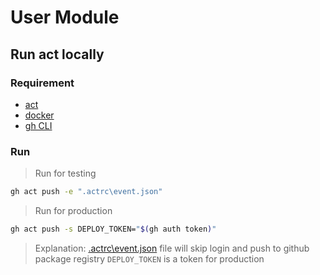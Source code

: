 # User Module

## Run act locally
### Requirement
- [act](https://github.com/nektos/act)
- [docker](https://www.docker.com/)
- [gh CLI](https://cli.github.com/)
### Run
> Run for testing
```bash
gh act push -e ".actrc\event.json"
```
> Run for production
```bash
gh act push -s DEPLOY_TOKEN="$(gh auth token)"
```

> Explanation:
> [.actrc\event.json](.actrc\event.json) file will skip login and push to github package registry
> `DEPLOY_TOKEN` is a token for production

